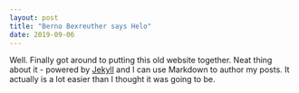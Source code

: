 ```yaml
---
layout: post
title: "Berno Bexreuther says Helo"
date: 2019-09-06
---
```


Well. Finally got around to putting this old website together. Neat thing about it - powered by [Jekyll](http://jekyllrb.com) and I can use Markdown to author my posts. It actually is a lot easier than I thought it was going to be.
